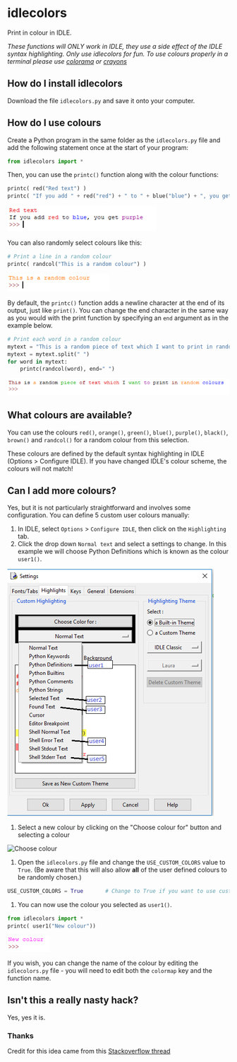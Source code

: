 # idlecolors

Print in colour in IDLE.

_These functions will ONLY work in IDLE, they use a side effect of the IDLE syntax highlighting. Only use idlecolors for fun. To use colours properly in a terminal please use [colorama](https://github.com/tartley/colorama) or [crayons](https://github.com/kennethreitz/crayons)_

## How do I install idlecolors

Download the file `idlecolors.py` and save it onto your computer.

## How do I use colours
Create a Python program in the same folder as the `idlecolors.py` file and add the following statement once at the start of your program:

```python
from idlecolors import *
```

Then, you can use the `printc()` function along with the colour functions:

```python
printc( red("Red text") )
printc( "If you add " + red("red") + " to " + blue("blue") + ", you get " + purple("purple") )
```

![Example 1](images/example1.png)

You can also randomly select colours like this:

```python
# Print a line in a random colour
printc( randcol("This is a random colour") )
```

![Example 2](images/example2.png)

By default, the `printc()` function adds a newline character at the end of its output, just like `print()`. You can change the end character in
the same way as you would with the print function by specifying an `end` argument as in the example below.

```python
# Print each word in a random colour
mytext = "This is a random piece of text which I want to print in random colours"
mytext = mytext.split(" ")
for word in mytext:
    printc(randcol(word), end=" ")
```

![Example3](images/example3.png)

## What colours are available?

You can use the colours `red()`, `orange()`, `green()`, `blue()`, `purple()`, `black()`, `brown()` and `randcol()` for a random colour from this selection.

These colours are defined by the default syntax highlighting in IDLE (Options > Configure IDLE). If you have changed IDLE's colour scheme, the colours will not match!

## Can I add more colours?

Yes, but it is not particularly straightforward and involves some configuration. You can define 5 custom user colours manually:

1. In IDLE, select `Options` > `Configure IDLE`, then click on the `Highlighting` tab.
1. Click the drop down `Normal text` and select a settings to change. In this example we will choose Python Definitions which is known as the colour `user1()`.

  ![Change settings](images/change_settings.png)

1. Select a new colour by clicking on the "Choose colour for" button and selecting a colour

  ![Choose colour](images/choose_colour.png)

1. Open the `idlecolors.py` file and change the `USE_CUSTOM_COLORS` value to `True`. (Be aware that this will also allow **all** of the user defined colours to be randomly chosen.)

```python
USE_CUSTOM_COLORS = True       # Change to True if you want to use custom colours
```

1. You can now use the colour you selected as `user1()`.

  ```Python
  from idlecolors import *
  printc( user1("New colour"))
  ```

  ![New colour](images/new_colour.png)

If you wish, you can change the name of the colour by editing the `idlecolors.py` file - you will need to edit both the `colormap` key and the function name.

## Isn't this a really nasty hack?

Yes, yes it is.

### Thanks

Credit for this idea came from this [Stackoverflow thread](https://stackoverflow.com/questions/42472958/how-do-i-print-colored-text-in-idles-terminal)
